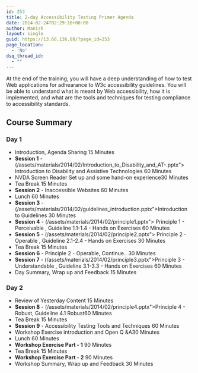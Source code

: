 ```yaml
---
id: 253
title: 2-day Accessibility Testing Primer Agenda
date: 2014-02-24T02:29:10+00:00
author: Manish
layout: single
guid: https://13.68.136.88/?page_id=253
page_location:
  - 'No'
dsq_thread_id:
  - ""
---
```

<div class="span9" id="main_content">
    At the end of the training, you will have a deep understanding of how to test Web applications for adhearance to W3c accessibility guidelines. You will be able to  understand what is meant by Web accessibility, how it is implemented, and what are the tools and techniques for testing compliance to accessibility standards.

<h2>Course Summary</h2>
<h3>Day 1</h3>
<ul>
    <li>Introduction, Agenda Sharing <span class="label label-info">15 Minutes</span></li>
    <li><strong>Session 1</strong> - (/assets/materials/2014/02/Introduction_to_Disability_and_AT-.pptx"> Introduction to Disability and Assistive Technologies </a><span class="label label-info">60 Minutes</span></li>
    <li>NVDA Screen Reader Set up and some hand-on experience<span class="label label-info">30 Minutes</span></li>
    <li>Tea Break <span class="label label-info">15 Minutes</span></li>
    <li><strong>Session 2</strong> - Inaccessible Websites <span class="label label-info">60 Minutes</span></li>
    <li>Lunch <span class="label label-info">60 Minutes</span></li>
    <li><strong>Session 3</strong> - (/assets/materials/2014/02/guidelines_introduction.pptx">Introduction to Guidelines </a><span class="label label-info">30 Minutes</span></li>
    <li><strong>Session 4</strong> - (/assets/materials/2014/02/principle1.pptx"> Principle 1 - Perceivable </a>, Guideline 1.1-1.4 - Hands on Exercises <span class="label label-info">60 Minutes</span></li>
    <li><strong>Session 5</strong> - (/assets/materials/2014/02/principle2.pptx"> Principle 2 - Operable </a>, Guideline 2.1-2.4 - Hands on Exercises <span class="label label-info">30 Minutes</span></li>
    <li>Tea Break <span class="label label-info">15 Minutes</span></li>
    <li><strong>Session 6</strong> - Principle 2 - Operable, Continue.. <span class="label label-info">30 Minutes</span></li>
    <li><strong>Session 7</strong> - (/assets/materials/2014/02/principle3.pptx">Principle 3 - Understandable </a>, Guideline 3.1-3.3 - Hands on Exercises <span class="label label-info">60 Minutes</span></li>
    <li>Day Summary, Wrap up and Feedback <span class="label label-info">15 Minutes</span></li>
</ul>
<h3>Day 2</h3>
<ul>
    <li>Review of Yesterday Content <span class="label label-info">15 Minutes</span></li>
    <li><strong>Session 8</strong> - (/assets/materials/2014/02/principle4.pptx">Principle 4 - Robust</a>, Guideline 4.1  Robust<span class="label label-info">60 Minutes</span></li>
    <li>Tea Break <span class="label label-info">15 Minutes</span></li>
    <li><strong>Session 9</strong> - Accessibility Testing Tools and Techniques <span class="label label-info">60 Minutes</span></li>
    <li>Workshop Exercise introduction and Open Q &amp;A<span class="label label-info">30 Minutes</span></li>
    <li>Lunch <span class="label label-info">60 Minutes</span></li>
    <li><strong>Workshop Exercise Part - 1</strong> <span class="label label-info">90 Minutes</span></li>
    <li>Tea Break <span class="label label-info">15 Minutes</span></li>
    <li><strong>Workshop Exercise Part - 2</strong> <span class="label label-info">90 Minutes</span></li>
    <li>Workshop Summary, Wrap up and Feedback <span class="label label-info">30 Minutes</span></li>
</ul>
</div>
